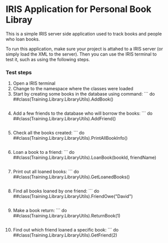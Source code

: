 # IRIS Application for Personal Book Libray

This is a simple IRIS server side application used to track books and people who loan books.

To run this application, make sure your project is attahed to a IRIS server (or simply load the XML to the server). Then you can use the IRIS terminal to test it, such as using the following steps.

### Test steps
1. Open a IRIS terminal
2. Change to the namespace where the classes were loaded
3. Start by creating some books in the database using command: ```
    do ##class(Training.Library.LibraryUtils).AddBook()
    ```
4. Add a few friends to the database who will borrow the books: ```
    do ##class(Training.Library.LibraryUtils).AddFriend()
   ```
5. Check all the books created: ```
    do ##class(Training.Library.LibraryUtils).PrintAllBookInfo()
    ```
6. Loan a book to a friend: ```
    do ##class(Training.Library.LibraryUtils).LoanBook(bookId, friendName)
    ```
7. Print out all loaned books: ```
    do ##class(Training.Library.LibraryUtils).GetLoanedBooks()
    ```
8. Find all books loaned by one friend: ```
    do ##class(Training.Library.LibraryUtils).FriendOwe("David")
    ```
9. Make a book return: ```
    do ##class(Training.Library.LibraryUtils).ReturnBook(1)
    ```
10. Find out which friend loaned a specific book: ```
     do ##class(Training.Library.LibraryUtils).GetFriend(2)
    ```



